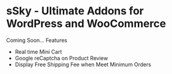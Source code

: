 # sSky - Ultimate Addons for WordPress and WooCommerce 

Coming Soon...
Features
<ul>
  <li>Real time Mini Cart</li>
  <li>Google reCaptcha on Product Review</li>
  <li>Display Free Shipping Fee when Meet Minimum Orders</li>
</ul>
